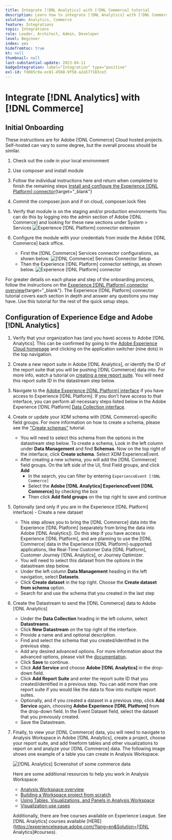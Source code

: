 ```yaml
---
title: Integrate [!DNL Analytics] with [!DNL Commerce] tutorial
description: Learn how to integrate [!DNL Analytics] with [!DNL Commerce].
solution: Analytics, Commerce
feature: Integrations
topic: Integrations
role: Leader, Architect, Admin, Developer
level: Beginner
index: yes
hidefromtoc: true
kt: null
thumbnail: null
last-substantial-update: 2023-04-11
badgeIntegration: label="Integration" type="positive"
exl-id: fd085c9a-ec81-4568-9f58-a2a577183ce3
---
```

# Integrate [!DNL Analytics] with [!DNL Commerce]

## Initial Onboarding

These instructions are for Adobe [!DNL Commerce] Cloud hosted projects. Self-hosted can vary to some degree, but the overall process should be similar.

1. Check out the code in your local environment
1. Use composer and install module
1. Follow the individual instructions here and return when completed to finish the remaining steps
    [Install and configure the Experience [!DNL Platform] connector](https://experienceleague.adobe.com/docs/commerce-merchant-services/experience-platform-connector/fundamentals/install.html){target="_blank"}


1. Commit the composer.json and if on cloud, composer.lock files
1. Verify that module is on the staging and/or production environments 
    You can do this by logging into the admin section of Adobe [!DNL Commerce] and looking for these new sections under System > Services
    ![Experience [!DNL Platform] connector extension](./assets/analytics-commerce/admin-view-experience-platform-commector-extension.png)

1. Configure the module with your credentials from inside the Adobe [!DNL Commerce] back office.
    * First the [!DNL Commerce] Services connector configurations, as shown below.
![[!DNL Commerce] Services Connector Setup](./assets/analytics-commerce/commerce-services-connector-setup.png)
    * Then the Experience [!DNL Platform] connector settings, as shown below.
![Experience [!DNL Platform] connector](./assets/analytics-commerce/experience-platform-connector.png)

For greater details on each phase and step of the onboarding process, follow the instructions on the [Experience [!DNL Platform] connector overview](https://experienceleague.adobe.com/docs/commerce-merchant-services/experience-platform-connector/overview.html){target="_blank"}. The Experience [!DNL Platform] connector tutorial covers each section in depth and answer any questions you may have. Use this tutorial for the rest of the quick setup steps.

## Configuration of Experience Edge and Adobe [!DNL Analytics]

1. Verify that your organization has (and you have) access to Adobe [!DNL Analytics]. This can be confirmed by going to the [Adobe Experience Cloud homepage](https://experience.adobe.com/) and clicking on the application switcher (nine dots) in the top navigation.  

1. Create a new report suite in Adobe [!DNL Analytics], or identify the ID of the report suite that you will be pushing [!DNL Commerce] data into. For more info, watch a tutorial on [creating a new report suite](https://experienceleague.adobe.com/docs/analytics-learn/tutorials/intro-to-analytics/analytics-basics/understanding-and-creating-report-suites.html). You will need this report suite ID in the datastream step below.

1. Navigate to the [Adobe Experience [!DNL Platform] interface](https://platform.adobe.com) if you have access to Experience [!DNL Platform]. If you don't have access to that interface, you can perform all necessary steps listed below in the Adobe Experience [!DNL Platform] [Data Collection interface](https://experience.adobe.com/#/data-collection).

1. Create or update your XDM schema with [!DNL Commerce]-specific field groups. For more information on how to create a schema, please see the ["Create schemas"](https://experienceleague.adobe.com/docs/platform-learn/tutorials/schemas/create-schemas.html) tutorial.  
    * You will need to select this schema from the options in the datastream step below. To create a schema, Look in the left column under **Data Management** and find **Schemas**. Now on the top right of the interface, click **Create schema**. Select XDM ExperienceEvent.
    * After creating a new schema, you will add the [!DNL Commerce] field groups. On the left side of the UI, find Field groups, and click **Add**
        * In the search, you can filter by entering `ExperienceEvent [!DNL Commerce]`
        * Select the **Adobe [!DNL Analytics] ExperienceEvent [!DNL Commerce]** by checking the box
        * Then click **Add field groups** on the top right to save and continue

1. Optionally (and only if you are in the Experience [!DNL Platform] interface) - Create a new dataset
    * This step allows you to bring the [!DNL Commerce] data into the Experience [!DNL Platform] (separately from bring the data into Adobe [!DNL Analytics]). Do this step if you have access to Experience [!DNL Platform], and are planning to use the [!DNL Commerce] data in the Experience [!DNL Platform]-supported applications, like Real-Time Customer Data [!DNL Platform], Customer Journey [!DNL Analytics], or Journey Optimizer.   
    * You will need to select this dataset from the options in the datastream step below.
    * Under the left column **Data Management** heading in the left navigation, select **Datasets**.  
    * Click **Create dataset** in the top right. Choose the **Create dataset from schema** option.  
    * Search for and use the schema that you created in the last step

1. Create the Datastream to send the [!DNL Commerce] data to Adobe [!DNL Analytics]
    * Under the **Data Collection** heading in the left column, select **Datastreams**.
    * Click **New Datastream** on the top right of the interface.
    * Provide a name and and optional description.
    * Find and select the schema that you created/identified in the previous step.
    * Add any desired advanced options. For more information about the advanced options, please visit the [documentation](https://experienceleague.adobe.com/docs/experience-platform/datastreams/configure.html).
    * Click **Save** to continue.
    * Click **Add Service** and choose **Adobe [!DNL Analytics]** in the drop-down field.
    * Click **Add Report Suite** and enter the report suite ID that you created/identified in a previous step. You can add more than one report suite if you would like the data to flow into multiple report suites.
    * Optionally, and if you created a dataset in a previous step, click **Add Service** again, choosing **Adobe Experience [!DNL Platform]** from the drop-down field. In the Event Dataset field, select the dataset that you previously created.
    * Save the Datastream.

1. Finally, to view your [!DNL Commerce] data, you will need to navigate to Analysis Workspace in Adobe [!DNL Analytics], create a project, choose your report suite, and add freeform tables and other visualizations to report on and analyze your [!DNL Commerce] data. The following image shows one example of a table you can create in Analysis Workspace.

    ![[!DNL Analytics] Screenshot of some commerce data](./assets/analytics-commerce/analytics-screenshot-commerce-items.png)

    Here are some additional resources to help you work in Analysis Workspace:

    * [Analysis Workspace overview](https://experienceleague.adobe.com/docs/analytics-learn/tutorials/analysis-workspace/analysis-workspace-basics/analysis-workspace-overview.html)
    * [Building a Workspace project from scratch](https://experienceleague.adobe.com/docs/analytics-learn/tutorials/analysis-workspace/analysis-workspace-basics/building-a-workspace-project-from-scratch.html)
    * [Using Tables, Visualizations, and Panels in Analysis Workspace](https://experienceleague.adobe.com/docs/analytics-learn/tutorials/analysis-workspace/using-panels/using-tables-visualizations-and-panels.html)
    * [Visualization use cases](https://experienceleague.adobe.com/docs/analytics-learn/tutorials/analysis-workspace/visualizations/visualization-use-cases.html)

    Additionally, there are free courses available on Experience League. See [!DNL Analytics] courses available [HERE](https://experienceleague.adobe.com/?lang=en&Solution=[!DNL Analytics]#courses).

